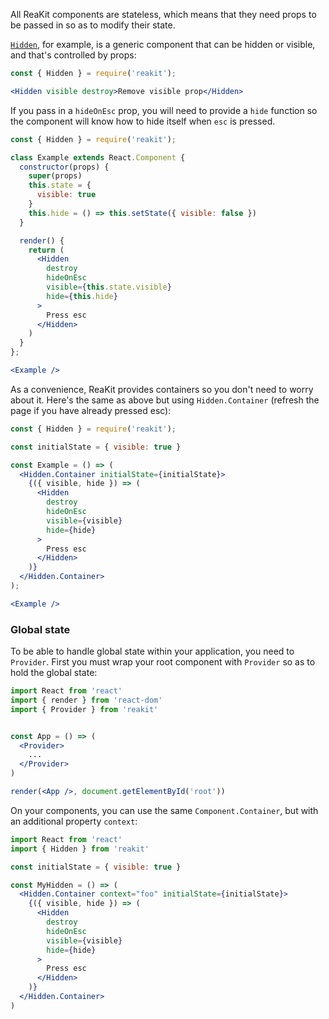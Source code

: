 All ReaKit components are stateless, which means that they need props to be passed in so as to modify their state.

[`Hidden`](#hidden), for example, is a generic component that can be hidden or visible, and that's controlled by props:
```jsx { "showCode": true }
const { Hidden } = require('reakit');

<Hidden visible destroy>Remove visible prop</Hidden>
```

If you pass in a `hideOnEsc` prop, you will need to provide a `hide` function so the component will know how to hide itself when `esc` is pressed.
```jsx { "showCode": true }
const { Hidden } = require('reakit');

class Example extends React.Component {
  constructor(props) {
    super(props)
    this.state = {
      visible: true
    }
    this.hide = () => this.setState({ visible: false })
  }

  render() {
    return (
      <Hidden
        destroy
        hideOnEsc
        visible={this.state.visible}
        hide={this.hide}
      >
        Press esc
      </Hidden>
    )
  }
};

<Example />
```

As a convenience, ReaKit provides containers so you don't need to worry about it. Here's the same as above but using `Hidden.Container` (refresh the page if you have already pressed esc):
```jsx { "showCode": true }
const { Hidden } = require('reakit');

const initialState = { visible: true }

const Example = () => (
  <Hidden.Container initialState={initialState}>
    {({ visible, hide }) => (
      <Hidden
        destroy
        hideOnEsc
        visible={visible}
        hide={hide}
      >
        Press esc
      </Hidden>
    )}
  </Hidden.Container>
);

<Example />
```

### Global state

To be able to handle global state within your application, you need to `Provider`. First you must wrap your root component with `Provider` so as to hold the global state:

```jsx static
import React from 'react'
import { render } from 'react-dom'
import { Provider } from 'reakit'


const App = () => (
  <Provider>
    ...
  </Provider>
)

render(<App />, document.getElementById('root'))
```

On your components, you can use the same `Component.Container`, but with an additional property `context`:

```jsx static
import React from 'react'
import { Hidden } from 'reakit'

const initialState = { visible: true }

const MyHidden = () => (
  <Hidden.Container context="foo" initialState={initialState}>
    {({ visible, hide }) => (
      <Hidden
        destroy
        hideOnEsc
        visible={visible}
        hide={hide}
      >
        Press esc
      </Hidden>
    )}
  </Hidden.Container>
)
```